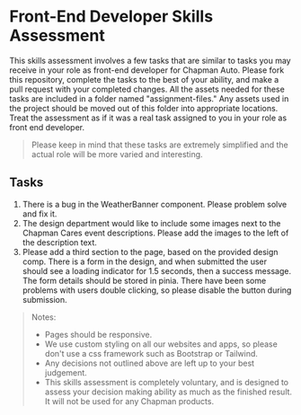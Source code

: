 # Front-End Developer Skills Assessment

This skills assessment involves a few tasks that are similar to tasks you may receive in your role as front-end developer for Chapman Auto. Please fork this repository, complete the tasks to the best of your ability, and make a pull request with your completed changes. All the assets needed for these tasks are included in a folder named "assignment-files." Any assets used in the project should be moved out of this folder into appropriate locations. Treat the assessment as if it was a real task assigned to you in your role as front end developer.

> Please keep in mind that these tasks are extremely simplified and the actual role will be more varied and interesting.

## Tasks

1. There is a bug in the WeatherBanner component. Please problem solve and fix it.
2. The design department would like to include some images next to the Chapman Cares event descriptions. Please add the images to the left of the description text.
3. Please add a third section to the page, based on the provided design comp. There is a form in the design, and when submitted the user should see a loading indicator for 1.5 seconds, then a success message. The form details should be stored in pinia. There have been some problems with users double clicking, so please disable the button during submission.

> Notes:
> - Pages should be responsive.
> - We use custom styling on all our websites and apps, so please don't use a css framework such as Bootstrap or Tailwind.
> - Any decisions not outlined above are left up to your best judgement.
> - This skills assessment is completely voluntary, and is designed to assess your decision making ability as much as the finished result. It will not be used for any Chapman products.
